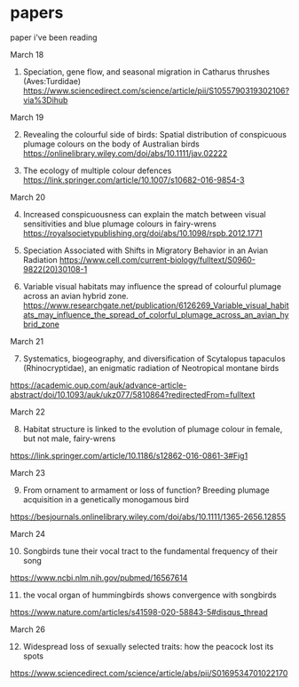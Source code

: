 # papers
paper i've been reading


March 18

1. Speciation, gene flow, and seasonal migration in Catharus thrushes (Aves:Turdidae)
https://www.sciencedirect.com/science/article/pii/S1055790319302106?via%3Dihub

March 19

2. Revealing the colourful side of birds: Spatial distribution of conspicuous plumage colours on the body of Australian birds
https://onlinelibrary.wiley.com/doi/abs/10.1111/jav.02222

3. The ecology of multiple colour defences
https://link.springer.com/article/10.1007/s10682-016-9854-3

March 20

4. Increased conspicuousness can explain the match between visual sensitivities and blue plumage colours in fairy-wrens
https://royalsocietypublishing.org/doi/abs/10.1098/rspb.2012.1771

5. Speciation Associated with Shifts in Migratory Behavior in an Avian Radiation
https://www.cell.com/current-biology/fulltext/S0960-9822(20)30108-1

6. Variable visual habitats may influence the spread of colourful plumage across an avian hybrid zone.
https://www.researchgate.net/publication/6126269_Variable_visual_habitats_may_influence_the_spread_of_colorful_plumage_across_an_avian_hybrid_zone

March 21

7. Systematics, biogeography, and diversification of Scytalopus tapaculos (Rhinocryptidae), an enigmatic radiation of Neotropical montane birds 

https://academic.oup.com/auk/advance-article-abstract/doi/10.1093/auk/ukz077/5810864?redirectedFrom=fulltext

March 22

8. Habitat structure is linked to the evolution of plumage colour in female, but not male, fairy-wrens

https://link.springer.com/article/10.1186/s12862-016-0861-3#Fig1

March 23

9. From ornament to armament or loss of function? Breeding plumage acquisition in a genetically monogamous bird

https://besjournals.onlinelibrary.wiley.com/doi/abs/10.1111/1365-2656.12855

March 24

10. Songbirds tune their vocal tract to the fundamental
frequency of their song

https://www.ncbi.nlm.nih.gov/pubmed/16567614


11. the vocal organ of hummingbirds shows convergence with songbirds

https://www.nature.com/articles/s41598-020-58843-5#disqus_thread

March 26

12. Widespread loss of sexually selected traits: how the peacock lost its spots

https://www.sciencedirect.com/science/article/abs/pii/S0169534701022170


